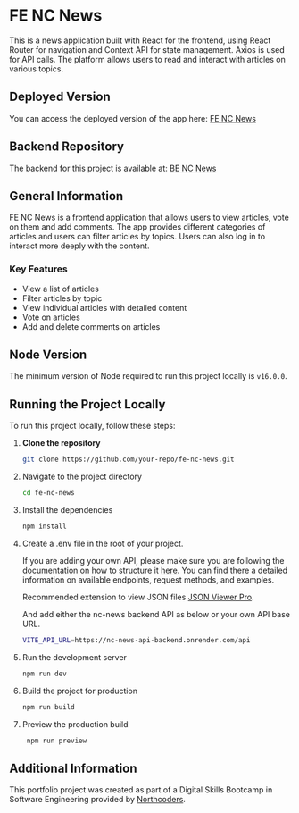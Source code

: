 # FE NC News

This is a news application built with React for the frontend, using React Router for navigation and Context API for state management. Axios is used for API calls. The platform allows users to read and interact with articles on various topics.

## Deployed Version

You can access the deployed version of the app here: [FE NC News](https://fe-nc-news-gui8.onrender.com/)

## Backend Repository

The backend for this project is available at: [BE NC News](https://github.com/filosoho/nc-news)

## General Information

FE NC News is a frontend application that allows users to view articles, vote on them and add comments. The app provides different categories of articles and users can filter articles by topics. Users can also log in to interact more deeply with the content.

### Key Features

- View a list of articles
- Filter articles by topic
- View individual articles with detailed content
- Vote on articles
- Add and delete comments on articles

## Node Version

The minimum version of Node required to run this project locally is `v16.0.0`.

## Running the Project Locally

To run this project locally, follow these steps:

1. **Clone the repository**

   ```bash
   git clone https://github.com/your-repo/fe-nc-news.git
   ```

2. Navigate to the project directory

   ```bash
   cd fe-nc-news
   ```

3. Install the dependencies

   ```bash
   npm install
   ```

4. Create a .env file in the root of your project.

   If you are adding your own API, please make sure you are following the documentation on how to structure it [here](https://nc-news-api-backend.onrender.com/api). You can find there a detailed information on available endpoints, request methods, and examples.

   Recommended extension to view JSON files [JSON Viewer Pro](https://chromewebstore.google.com/detail/json-viewer-pro/eifflpmocdbdmepbjaopkkhbfmdgijcc).

   And add either the nc-news backend API as below or your own API base URL.

   ```bash
   VITE_API_URL=https://nc-news-api-backend.onrender.com/api
   ```

5. Run the development server

   ```bash
   npm run dev
   ```

6. Build the project for production

   ```bash
   npm run build
   ```

7. Preview the production build

   ```bash
    npm run preview
   ```

## Additional Information

This portfolio project was created as part of a Digital Skills Bootcamp in Software Engineering provided by [Northcoders](https://northcoders.com/).
